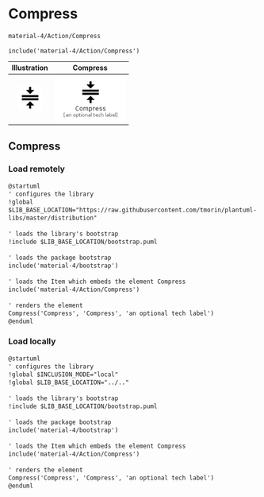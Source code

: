 # Compress


```text
material-4/Action/Compress
```

```text
include('material-4/Action/Compress')
```



| Illustration | Compress |
| :---: | :---: |
| ![illustration for Illustration](../../material-4/Action/Compress.png) | ![illustration for Compress](../../material-4/Action/Compress.Local.png) |




## Compress

### Load remotely
```plantuml
@startuml
' configures the library
!global $LIB_BASE_LOCATION="https://raw.githubusercontent.com/tmorin/plantuml-libs/master/distribution"

' loads the library's bootstrap
!include $LIB_BASE_LOCATION/bootstrap.puml

' loads the package bootstrap
include('material-4/bootstrap')

' loads the Item which embeds the element Compress
include('material-4/Action/Compress')

' renders the element
Compress('Compress', 'Compress', 'an optional tech label')
@enduml
```

### Load locally
```plantuml
@startuml
' configures the library
!global $INCLUSION_MODE="local"
!global $LIB_BASE_LOCATION="../.."

' loads the library's bootstrap
!include $LIB_BASE_LOCATION/bootstrap.puml

' loads the package bootstrap
include('material-4/bootstrap')

' loads the Item which embeds the element Compress
include('material-4/Action/Compress')

' renders the element
Compress('Compress', 'Compress', 'an optional tech label')
@enduml
```

